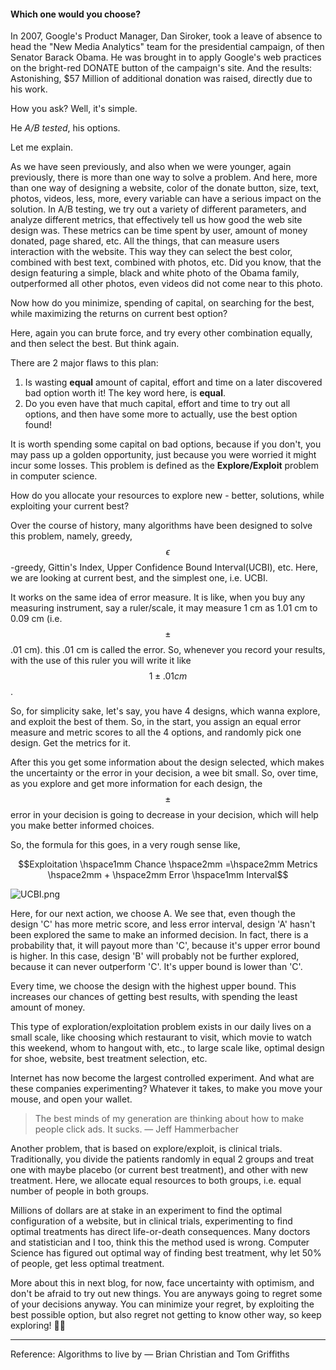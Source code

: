 #### Which one would you choose?

In 2007, Google's Product Manager, Dan Siroker, took a leave of absence to head the "New Media Analytics" team for the presidential campaign, of then Senator Barack Obama. He was brought in to apply Google's web practices on the bright-red DONATE button of the campaign's site. And the results: Astonishing, $57 Million of additional donation was raised, directly due to his work.

How you ask? Well, it's simple. 

He *A/B tested*, his options.

Let me explain.

As we have seen previously, and also when we were younger, again previously, there is more than one way to solve a problem. And here, more than one way of designing a website, color of the donate button, size, text, photos, videos, less, more, every variable can have a serious impact on the solution. In A/B testing, we try out a variety of different parameters, and analyze different metrics, that effectively tell us how good the web site design was. These metrics can be time spent by user, amount of money donated, page shared, etc. All the things, that can measure users interaction with the website. This way they can select the best color, combined with best text, combined with photos, etc. Did you know, that the design featuring a simple, black and white photo of the Obama family, outperformed all other photos, even videos did not come near to this photo.

Now how do you minimize, spending of capital, on searching for the best, while maximizing the returns on current best option?

Here, again you can brute force, and try every other combination equally, and then select the best. But think again.

There are 2 major flaws to this plan:

1. Is wasting **equal** amount of capital, effort and time on a later discovered bad option worth it! The key word here, is **equal**. 
2. Do you even have that much capital, effort and time to try out all options, and then have some more to actually, use the best option found!

It is worth spending some capital on bad options, because if you don't, you may pass up a golden opportunity, just because you were worried it might incur some losses. This problem is defined as the **Explore/Exploit** problem in computer science.

How do you allocate your resources to explore new - better, solutions, while exploiting your current best?

Over the course of history, many algorithms have been designed to solve this problem, namely, greedy, $$\epsilon$$-greedy, Gittin's Index, Upper Confidence Bound Interval(UCBI), etc. Here, we are looking at current best, and the simplest one, i.e. UCBI. 

It works on the same idea of error measure. It is like, when you buy any measuring instrument, say a ruler/scale, it may measure 1 cm as 1.01 cm to 0.09 cm (i.e. $$\pm$$ .01 cm). this .01 cm is called the error. So, whenever you record your results, with the use of this ruler you will write it like $$1 \pm .01 cm$$. 

So, for simplicity sake, let's say, you have 4 designs, which wanna explore, and exploit the best of them. So, in the start, you assign an equal error measure and metric scores to all the 4 options, and randomly pick one design. Get the metrics for it.

After this you get some information about the design selected, which makes the uncertainty or the error in your decision, a wee bit small. So, over time, as you explore and get more information for each design, the $$\pm$$ error in your decision is going to decrease in your decision, which will help you make better informed choices. 

So, the formula for this goes, in a very rough sense like,

$$Exploitation \hspace1mm Chance \hspace2mm =\hspace2mm  Metrics \hspace2mm + \hspace2mm Error \hspace1mm Interval$$

![UCBI.png](/blog/assets/img/UCBI.png)

Here, for our next action, we choose A. We see that, even though the design 'C' has more metric score, and less error interval, design 'A' hasn't been explored the same to make an informed decision. In fact, there is a probability that, it will payout more than 'C', because it's upper error bound is higher. In this case, design 'B' will probably not be further explored, because it can never outperform 'C'. It's upper bound is lower than 'C'.

Every time, we choose the design with the highest upper bound. This increases our chances of getting best results, with spending the least amount of money.

This type of exploration/exploitation problem exists in our daily lives on a small scale, like choosing which restaurant to visit, which movie to watch this weekend, whom to hangout with, etc., to large scale like, optimal design for shoe, website, best treatment selection, etc.

Internet has now become the largest controlled experiment. And what are these companies experimenting? Whatever it takes, to make you move your mouse, and open your wallet. 

> The best minds of my generation are thinking about how to make people click ads. It sucks.
— Jeff Hammerbacher

Another problem, that is based on explore/exploit, is clinical trials. Traditionally, you divide the patients randomly in equal 2 groups and treat one with maybe placebo (or current best treatment), and other with new treatment. Here, we allocate equal resources to both groups, i.e. equal number of people in both groups. 

Millions of dollars are at stake in an experiment to find the optimal configuration of a website, but in clinical trials, experimenting to find optimal treatments has direct life-or-death consequences. Many doctors and statistician and I too, think this the method used is wrong. Computer Science has figured out optimal way of finding best treatment, why let 50% of people, get less optimal treatment. 

More about this in next blog, for now, face uncertainty with optimism, and don't be afraid to try out new things. You are anyways going to regret some of your decisions anyway. You can minimize your regret, by exploiting the best possible option, but also regret not getting to know other way, so keep exploring! ✌🏻

---

Reference: Algorithms to live by — Brian Christian and Tom Griffiths
